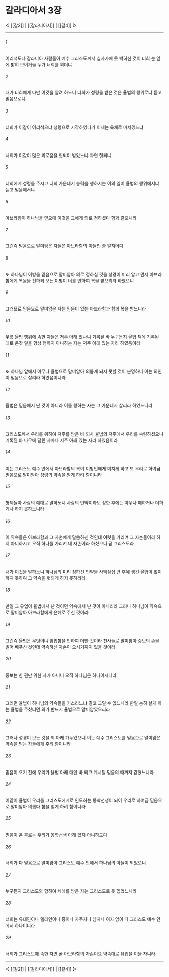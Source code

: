 # 갈라디아서 3장

◁ [[갈2]] | [[갈라디아서]] | [[갈4]] ▷
***

###### 1
어리석도다 갈라디아 사람들아 예수 그리스도께서 십자가에 못 박히신 것이 너희 눈 앞에 밝히 보이거늘 누가 너희를 꾀더냐

###### 2
내가 너희에게 다만 이것을 알려 하노니 너희가 성령을 받은 것은 율법의 행위로냐 듣고 믿음으로냐

###### 3
너희가 이같이 어리석으냐 성령으로 시작하였다가 이제는 육체로 마치겠느냐

###### 4
너희가 이같이 많은 괴로움을 헛되이 받았느냐 과연 헛되냐

###### 5
너희에게 성령을 주시고 너희 가운데서 능력을 행하시는 이의 일이 율법의 행위에서냐 듣고 믿음에서냐

###### 6
아브라함이 하나님을 믿으매 이것을 그에게 의로 정하셨다 함과 같으니라

###### 7
그런즉 믿음으로 말미암은 자들은 아브라함의 아들인 줄 알지어다

###### 8
또 하나님이 이방을 믿음으로 말미암아 의로 정하실 것을 성경이 미리 알고 먼저 아브라함에게 복음을 전하되 모든 이방이 너를 인하여 복을 받으리라 하였으니

###### 9
그러므로 믿음으로 말미암은 자는 믿음이 있는 아브라함과 함께 복을 받느니라

###### 10
무릇 율법 행위에 속한 자들은 저주 아래 있나니 기록된 바 누구든지 율법 책에 기록된 대로 온갖 일을 항상 행하지 아니하는 자는 저주 아래 있는 자라 하였음이라

###### 11
또 하나님 앞에서 아무나 율법으로 말미암아 의롭게 되지 못할 것이 분명하니 이는 의인이 믿음으로 살리라 하였음이니라

###### 12
율법은 믿음에서 난 것이 아니라 이를 행하는 자는 그 가운데서 살리라 하였느니라

###### 13
그리스도께서 우리를 위하여 저주를 받은 바 되사 율법의 저주에서 우리를 속량하셨으니 기록된 바 나무에 달린 자마다 저주 아래 있는 자라 하였음이라

###### 14
이는 그리스도 예수 안에서 아브라함의 복이 이방인에게 미치게 하고 또 우리로 하여금 믿음으로 말미암아 성령의 약속을 받게 하려 함이니라

###### 15
형제들아 사람의 예대로 말하노니 사람의 언약이라도 정한 후에는 아무나 폐하거나 더하거나 하지 못하느니라

###### 16
이 약속들은 아브라함과 그 자손에게 말씀하신 것인데 여럿을 가리켜 그 자손들이라 하지 아니하시고 오직 하나를 가리켜 네 자손이라 하셨으니 곧 그리스도라

###### 17
내가 이것을 말하노니 하나님의 미리 정하신 언약을 사백삼십 년 후에 생긴 율법이 없이 하지 못하여 그 약속을 헛되게 하지 못하리라

###### 18
만일 그 유업이 율법에서 난 것이면 약속에서 난 것이 아니리라 그러나 하나님이 약속으로 말미암아 아브라함에게 은혜로 주신 것이라

###### 19
그런즉 율법은 무엇이냐 범법함을 인하여 더한 것이라 천사들로 말미암아 중보의 손을 빌어 베푸신 것인데 약속하신 자손이 오시기까지 있을 것이라

###### 20
중보는 한 편만 위한 자가 아니니 오직 하나님은 하나이시니라

###### 21
그러면 율법이 하나님의 약속들을 거스리느냐 결코 그럴 수 없느니라 만일 능히 살게 하는 율법을 주셨더면 의가 반드시 율법으로 말미암았으리라

###### 22
그러나 성경이 모든 것을 죄 아래 가두었으니 이는 예수 그리스도를 믿음으로 말미암은 약속을 믿는 자들에게 주려 함이니라

###### 23
믿음이 오기 전에 우리가 율법 아래 매인 바 되고 계시될 믿음의 때까지 갇혔느니라

###### 24
이같이 율법이 우리를 그리스도에게로 인도하는 몽학선생이 되어 우리로 하여금 믿음으로 말미암아 의롭다 함을 얻게 하려 함이니라

###### 25
믿음이 온 후로는 우리가 몽학선생 아래 있지 아니하도다

###### 26
너희가 다 믿음으로 말미암아 그리스도 예수 안에서 하나님의 아들이 되었으니

###### 27
누구든지 그리스도와 합하여 세례를 받은 자는 그리스도로 옷 입었느니라

###### 28
너희는 유대인이나 헬라인이나 종이나 자주자나 남자나 여자 없이 다 그리스도 예수 안에서 하나이니라

###### 29
너희가 그리스도께 속한 자면 곧 아브라함의 자손이요 약속대로 유업을 이을 자니라

***
◁ [[갈2]] | [[갈라디아서]] | [[갈4]] ▷